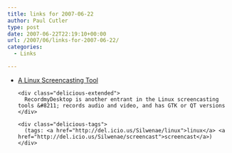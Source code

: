 ```yaml
---
title: links for 2007-06-22
author: Paul Cutler
type: post
date: 2007-06-22T22:19:10+00:00
url: /2007/06/links-for-2007-06-22/
categories:
  - Links

---
```

<ul class="delicious">
  <li>
    <div class="delicious-link">
      <a href="http://recordmydesktop.sourceforge.net/">A Linux Screencasting Tool</a>
    </div>
    
    <div class="delicious-extended">
      RecordmyDesktop is another entrant in the Linux screencasting tools &#8211; records audio and video, and has GTK or QT versions
    </div>
    
    <div class="delicious-tags">
      (tags: <a href="http://del.icio.us/Silwenae/linux">linux</a> <a href="http://del.icio.us/Silwenae/screencast">screencast</a>)
    </div>
  </li>
</ul>